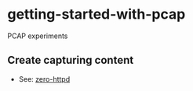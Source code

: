 # getting-started-with-pcap
PCAP experiments

## Create capturing content
* See: [zero-httpd](zero-httpd)

